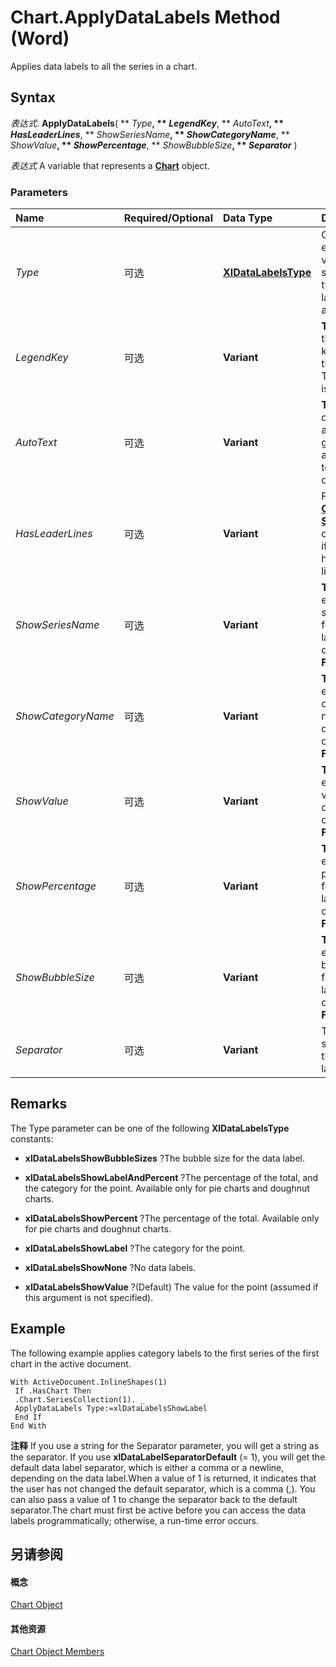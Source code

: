 
# Chart.ApplyDataLabels Method (Word)

Applies data labels to all the series in a chart.


## Syntax

 _表达式_. **ApplyDataLabels**( ** _Type_**, ** _LegendKey_**, ** _AutoText_**, ** _HasLeaderLines_**, ** _ShowSeriesName_**, ** _ShowCategoryName_**, ** _ShowValue_**, ** _ShowPercentage_**, ** _ShowBubbleSize_**, ** _Separator_** )

 _表达式_ A variable that represents a **[Chart](366a825e-0daf-dbb7-b6f2-e7ce1a5ee2ef.md)** object.


### Parameters



|**Name**|**Required/Optional**|**Data Type**|**Description**|
|:-----|:-----|:-----|:-----|
| _Type_|可选|**[XlDataLabelsType](66b0b21f-7f33-0fbd-6d24-db722109d330.md)**|One of the enumeration values that specifies the type of data label to apply.|
| _LegendKey_|可选|**Variant**|**True** to show the legend key next to the point. The default is **False**.|
| _AutoText_|可选|**Variant**|**True** if the object automatically generates appropriate text based on content.|
| _HasLeaderLines_|可选|**Variant**|For the  **[Chart](366a825e-0daf-dbb7-b6f2-e7ce1a5ee2ef.md)** and **[Series](212c323f-8acb-2ba7-1359-ab0f43268e77.md)** objects, **True** if the series has leader lines.|
| _ShowSeriesName_|可选|**Variant**|**True** to enable the series name for the data label; otherwise, **False**.|
| _ShowCategoryName_|可选|**Variant**|**True** to enable the category name for the data label; otherwise, **False**.|
| _ShowValue_|可选|**Variant**|**True** to enable the value for the data label; otherwise, **False**.|
| _ShowPercentage_|可选|**Variant**|**True** to enable the percentage for the data label; otherwise, **False**.|
| _ShowBubbleSize_|可选|**Variant**|**True** to enable the bubble size for the data label; otherwise, **False**.|
| _Separator_|可选|**Variant**|The separator for the data label.|

## Remarks

The Type parameter can be one of the following  **XlDataLabelsType** constants:


-  **xlDataLabelsShowBubbleSizes** ?The bubble size for the data label.
    
-  **xlDataLabelsShowLabelAndPercent** ?The percentage of the total, and the category for the point. Available only for pie charts and doughnut charts.
    
-  **xlDataLabelsShowPercent** ?The percentage of the total. Available only for pie charts and doughnut charts.
    
-  **xlDataLabelsShowLabel** ?The category for the point.
    
-  **xlDataLabelsShowNone** ?No data labels.
    
-  **xlDataLabelsShowValue** ?(Default) The value for the point (assumed if this argument is not specified).
    

## Example

The following example applies category labels to the first series of the first chart in the active document.


```
With ActiveDocument.InlineShapes(1) 
 If .HasChart Then 
 .Chart.SeriesCollection(1). _ 
 ApplyDataLabels Type:=xlDataLabelsShowLabel 
 End If 
End With
```


 **注释**  If you use a string for the Separator parameter, you will get a string as the separator. If you use  **xlDataLabelSeparatorDefault** (= 1), you will get the default data label separator, which is either a comma or a newline, depending on the data label.When a value of 1 is returned, it indicates that the user has not changed the default separator, which is a comma (,). You can also pass a value of 1 to change the separator back to the default separator.The chart must first be active before you can access the data labels programmatically; otherwise, a run-time error occurs.


## 另请参阅


#### 概念


[Chart Object](366a825e-0daf-dbb7-b6f2-e7ce1a5ee2ef.md)
#### 其他资源


[Chart Object Members](http://msdn.microsoft.com/library/8abcbb92-781d-5a42-f395-526cdb3f754e%28Office.15%29.aspx)